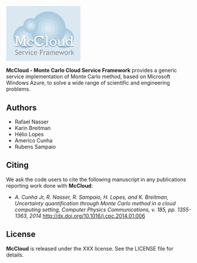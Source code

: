 <img src="logo/McCloud.png" width="40%">

**McCloud - Monte Carlo Cloud Service Framework** provides a generic service implementation of Monte Carlo method, based on Microsoft Windows Azure, to solve a wide range of scientific and engineering problems.

## Authors
- Rafael Nasser
- Karin Breitman
- Hélio Lopes
- Americo Cunha
- Rubens Sampaio

## Citing
We ask the code users to cite the following manuscript in any publications reporting work done with **McCloud**:
- *A. Cunha Jr, R. Nasser, R. Sampaio, H. Lopes, and K. Breitman, Uncertainty quantification through Monte Carlo method in a cloud computing setting, Computer Physics Communications, v. 185, pp. 1355-1363, 2014* http://dx.doi.org/10.1016/j.cpc.2014.01.006

## License
**McCloud** is released under the XXX license. See the LICENSE file for details.
